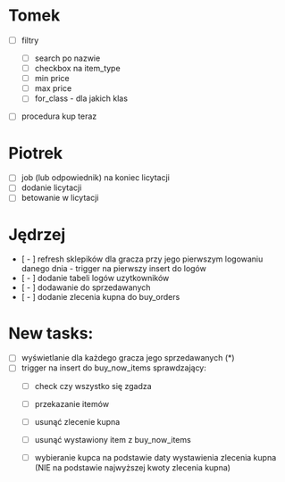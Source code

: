 # Tomek
- [ ] filtry
  - [ ] search po nazwie
  - [ ] checkbox na item_type
  - [ ] min price
  - [ ] max price
  - [ ] for_class - dla jakich klas
- [ ] procedura kup teraz


# Piotrek
- [ ] job (lub odpowiednik) na koniec licytacji
- [ ] dodanie licytacji
- [ ] betowanie w licytacji

# Jędrzej
- [ - ] refresh sklepików dla gracza przy jego pierwszym logowaniu danego dnia - trigger na pierwszy insert do logów 
- [ - ] dodanie tabeli logów uzytkowników
- [ - ] dodawanie do sprzedawanych
- [ - ] dodanie zlecenia kupna do buy_orders




# New tasks:
- [ ] wyświetlanie dla każdego gracza jego sprzedawanych (*)
- [ ] trigger na insert do buy_now_items sprawdzający:
  - [ ] check czy wszystko się zgadza
  - [ ] przekazanie itemów
  - [ ] usunąć zlecenie kupna
  - [ ] usunąć wystawiony item z buy_now_items
  - [ ] wybieranie kupca na podstawie daty wystawienia zlecenia kupna (NIE na podstawie najwyższej kwoty zlecenia kupna)


